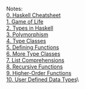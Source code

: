 Notes:\
[0. Haskell Cheatsheet](0.%20Haskell%20Cheatsheet.md)\
[1. Game of Life](1.%20Game%20of%20Life.md)\
[2. Types in Haskell](2.%20Types%20in%20Haskell.md)\
[3. Polymorphism](3.%20Polymorphism.md)\
[4. Type Classes](4.%20Type%20Classes.md)\
[5. Defining Functions](5.%20Defining%20Functions.md)\
[6. More Type Classes](6.%20More%20Type%20Classes.md)\
[7. List Comprehensions](7.%20List%20Comprehensions.md)\
[8. Recursive Functions](8.%20Recursive%20Functions.md)\
[9. Higher-Order Functions](9.%20Higher-Order%20Functions.md)\
[10. User Defined Data Types](10.%20User%20Defined%20Data%20Types.md)\